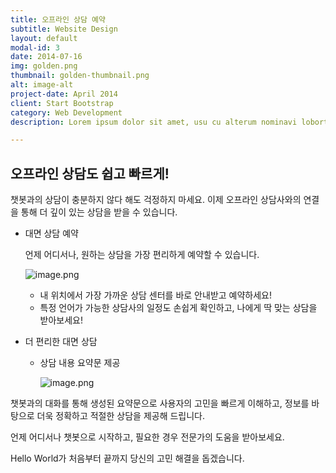 ```yaml
---
title: 오프라인 상담 예약
subtitle: Website Design
layout: default
modal-id: 3
date: 2014-07-16
img: golden.png
thumbnail: golden-thumbnail.png
alt: image-alt
project-date: April 2014
client: Start Bootstrap
category: Web Development
description: Lorem ipsum dolor sit amet, usu cu alterum nominavi lobortis. At duo novum diceret. Tantas apeirian vix et, usu sanctus postulant inciderint ut, populo diceret necessitatibus in vim. Cu eum dicam feugiat noluisse.

---
```

## 오프라인 상담도 쉽고 빠르게!

챗봇과의 상담이 충분하지 않다 해도 걱정하지 마세요. 이제 오프라인 상담사와의 연결을 통해 더 깊이 있는 상담을 받을 수 있습니다. 

- 대면 상담 예약
    
    언제 어디서나, 원하는 상담을 가장 편리하게 예약할 수 있습니다.
    
    ![image.png](https://prod-files-secure.s3.us-west-2.amazonaws.com/fae2b1b3-d64f-4e2c-a144-80f61f6d06b7/aee97265-e26e-4b66-92ce-d2aaaf8e4b21/image.png)
    
    - 내 위치에서 가장 가까운 상담 센터를 바로 안내받고 예약하세요!
    - 특정 언어가 가능한 상담사의 일정도 손쉽게 확인하고, 나에게 딱 맞는 상담을 받아보세요!
    
- 더 편리한 대면 상담
    - 상담 내용 요약문 제공
        
        ![image.png](https://prod-files-secure.s3.us-west-2.amazonaws.com/fae2b1b3-d64f-4e2c-a144-80f61f6d06b7/ce722594-fc92-4c00-a9c6-7e058503afb0/image.png)
        

 챗봇과의 대화를 통해 생성된 요약문으로 사용자의 고민을 빠르게 이해하고, 정보를 바탕으로 더욱 정확하고 적절한 상담을 제공해 드립니다.

언제 어디서나 챗봇으로 시작하고, 필요한 경우 전문가의 도움을 받아보세요. 

Hello World가 처음부터 끝까지 당신의 고민 해결을 돕겠습니다.